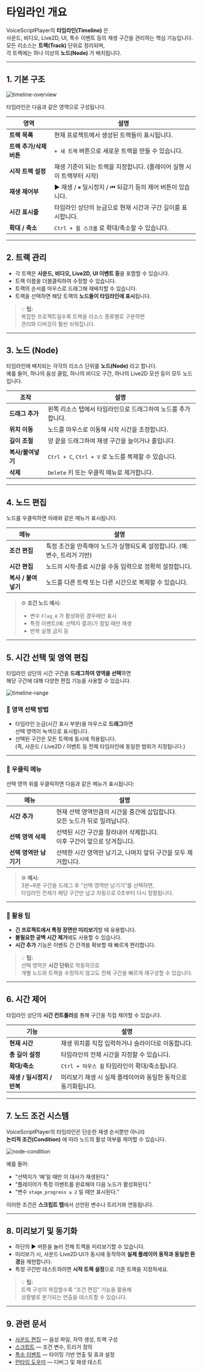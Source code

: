 # 타임라인 개요

VoiceScriptPlayer의 **타임라인(Timeline)** 은  
사운드, 비디오, Live2D, UI, 특수 이벤트 등의 재생 구간을 관리하는 핵심 기능입니다.  
모든 리소스는 **트랙(Track)** 단위로 정리되며,  
각 트랙에는 하나 이상의 **노드(Node)** 가 배치됩니다.

---

## 1. 기본 구조

![timeline-overview](../images/timeline-overview.png)

타임라인은 다음과 같은 영역으로 구성됩니다.

| 영역 | 설명 |
|------|------|
| **트랙 목록** | 현재 프로젝트에서 생성된 트랙들이 표시됩니다. |
| **트랙 추가/삭제 버튼** | `+ 새 트랙` 버튼으로 새로운 트랙을 만들 수 있습니다. |
| **시작 트랙 설정** | 재생 기준이 되는 트랙을 지정합니다. (플레이어 실행 시 이 트랙부터 시작) |
| **재생 제어부** | ▶ 재생 / ⏸ 일시정지 / ⏮ 되감기 등의 제어 버튼이 있습니다. |
| **시간 표시줄** | 타임라인 상단의 눈금으로 현재 시간과 구간 길이를 표시합니다. |
| **확대 / 축소** | `Ctrl + 휠 스크롤` 로 확대/축소할 수 있습니다. |

---

## 2. 트랙 관리

- 각 트랙은 **사운드, 비디오, Live2D, UI 이벤트 등**을 포함할 수 있습니다.  
- 트랙 이름을 더블클릭하여 수정할 수 있습니다.  
- 트랙의 순서를 마우스로 드래그해 재배치할 수 있습니다.  
- 트랙을 선택하면 해당 트랙의 **노드들이 타임라인에 표시**됩니다.

> 💡 **팁:**  
> 복잡한 프로젝트일수록 트랙을 리소스 종류별로 구분하면  
> 관리와 디버깅이 훨씬 쉬워집니다.

---

## 3. 노드 (Node)

타임라인에 배치되는 각각의 리소스 단위를 **노드(Node)** 라고 합니다.  
예를 들어, 하나의 음성 클립, 하나의 비디오 구간, 하나의 Live2D 모션 등이 모두 노드입니다.

| 조작 | 설명 |
|------|------|
| **드래그 추가** | 왼쪽 리소스 탭에서 타임라인으로 드래그하여 노드를 추가합니다. |
| **위치 이동** | 노드를 마우스로 이동해 시작 시간을 조정합니다. |
| **길이 조절** | 양 끝을 드래그하여 재생 구간을 늘이거나 줄입니다. |
| **복사/붙여넣기** | `Ctrl + C`, `Ctrl + V` 로 노드를 복제할 수 있습니다. |
| **삭제** | `Delete` 키 또는 우클릭 메뉴로 제거합니다. |

---

## 4. 노드 편집

노드를 우클릭하면 아래와 같은 메뉴가 표시됩니다.

| 메뉴 | 설명 |
|------|------|
| **조건 편집** | 특정 조건을 만족해야 노드가 실행되도록 설정합니다. (예: 변수, 트리거 기반) |
| **시간 편집** | 노드의 시작·종료 시간을 수동 입력으로 정확히 설정합니다. |
| **복사 / 붙여넣기** | 노드를 다른 트랙 또는 다른 시간으로 복제할 수 있습니다. |

> ⚙️ **조건 노드 예시:**  
> - 변수 `Flag_A` 가 활성화된 경우에만 표시  
> - 특정 이벤트(예: 선택지 결과)가 참일 때만 재생  
> - 반복 실행 금지 등

---
## 5. 시간 선택 및 영역 편집

타임라인 상단의 시간 구간을 **드래그하여 영역을 선택**하면  
해당 구간에 대해 다양한 편집 기능을 사용할 수 있습니다.

![timeline-range](../images/timeline-range.png)

### 🔹 영역 선택 방법
- 타임라인 눈금(시간 표시 부분)을 마우스로 **드래그**하면  
  선택 영역이 녹색으로 표시됩니다.
- 선택된 구간은 모든 트랙에 동시에 적용됩니다.  
  (즉, 사운드 / Live2D / 이벤트 등 전체 타임라인에 동일한 범위가 지정됩니다.)

---

### 🔹 우클릭 메뉴

선택 영역 위를 우클릭하면 다음과 같은 메뉴가 표시됩니다:

| 메뉴 | 설명 |
|------|------|
| **시간 추가** | 현재 선택 영역만큼의 시간을 중간에 삽입합니다.<br>모든 노드가 뒤로 밀려납니다. |
| **선택 영역 삭제** | 선택된 시간 구간을 잘라내어 삭제합니다.<br>이후 구간이 앞으로 당겨집니다. |
| **선택 영역만 남기기** | 선택한 시간 영역만 남기고, 나머지 앞뒤 구간을 모두 제거합니다. |

> ⚙️ **예시:**  
> 3분~6분 구간을 드래그 후 “선택 영역만 남기기”를 선택하면,  
> 타임라인 전체가 해당 구간만 남고 자동으로 0초부터 다시 정렬됩니다.

---

### 🔹 활용 팁

- **긴 프로젝트에서 특정 장면만 미리보기**할 때 유용합니다.  
- **불필요한 공백 시간 제거**에도 사용할 수 있습니다.  
- **시간 추가** 기능은 이벤트 간 간격을 확보할 때 빠르게 편리합니다.  

> 💡 **팁:**  
> 선택 영역은 **시간 단위**로 작동하므로  
> 개별 노드와 트랙을 수정하지 않고도 전체 구간을 빠르게 재구성할 수 있습니다.

---

## 6. 시간 제어

타임라인 상단의 **시간 컨트롤러**를 통해 구간을 직접 제어할 수 있습니다.

| 기능 | 설명 |
|------|------|
| **현재 시간** | 재생 위치를 직접 입력하거나 슬라이더로 이동합니다. |
| **총 길이 설정** | 타임라인의 전체 시간을 지정할 수 있습니다. |
| **확대/축소** | `Ctrl + 마우스 휠` 타임라인이 확대/축소됩니다. |
| **재생 / 일시정지 / 반복** | 미리보기 재생 시 실제 플레이어와 동일한 동작으로 동기화됩니다. |

---

## 7. 노드 조건 시스템

VoiceScriptPlayer의 타임라인은 단순한 재생 순서뿐만 아니라  
**논리적 조건(Condition)** 에 따라 노드의 활성 여부를 제어할 수 있습니다.

![node-condition](../images/node-condition.png)

예를 들어:
- “선택지가 ‘예’일 때만 이 대사가 재생된다.”
- “플레이어가 특정 이벤트를 완료해야 다음 노드가 활성화된다.”
- “변수 `stage_progress ≥ 2` 일 때만 표시된다.”

이러한 조건은 **스크립트 탭**에서 선언된 변수나 트리거와 연동됩니다.

---

## 8. 미리보기 및 동기화

- 하단의 ▶ 버튼을 눌러 전체 트랙을 미리보기할 수 있습니다.  
- 미리보기 시, 사운드·Live2D·UI가 동시에 동작하여 **실제 플레이어 동작과 동일한 환경**을 재현합니다.  
- 특정 구간만 테스트하려면 **시작 트랙 설정**으로 기준 트랙을 지정하세요.

> 💡 **팁:**  
> 트랙 구성이 복잡할수록 “조건 편집” 기능을 활용해  
> 상황별로 분기되는 연출을 테스트할 수 있습니다.

---

## 9. 관련 문서

- [사운드 편집](sound.md) — 음성 파일, 자막 생성, 트랙 구성  
- [스크립트](script.md) — 조건 변수, 트리거 정의  
- [특수 이벤트](special-event.md) — 타이밍 기반 연출 및 효과 설정  
- [런타임 도우미](runtime-helper.md) — 디버그 및 재생 테스트
